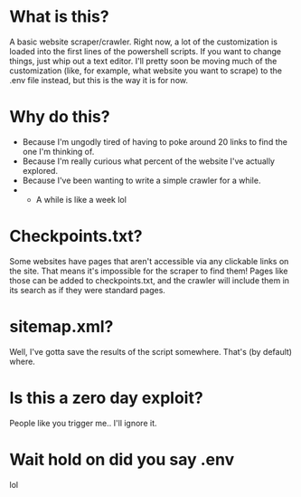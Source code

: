 # What is this?
A basic website scraper/crawler. Right now, a lot of the customization is loaded into the first lines of the powershell scripts. If you want to change things, just whip out a text editor.
I'll pretty soon be moving much of the customization (like, for example, what website you want to scrape) to the .env file instead, but this is the way it is for now.

# Why do this?
- Because I'm ungodly tired of having to poke around 20 links to find the one I'm thinking of.
- Because I'm really curious what percent of the website I've actually explored.
- Because I've been wanting to write a simple crawler for a while. 
- - A while is like a week lol

# Checkpoints.txt?
Some websites have pages that aren't accessible via any clickable links on the site. That means it's impossible for the scraper to find them!
Pages like those can be added to checkpoints.txt, and the crawler will include them in its search as if they were standard pages.

# sitemap.xml?
Well, I've gotta save the results of the script somewhere. That's (by default) where.

# Is this a zero day exploit?
People like you trigger me.. I'll ignore it.

# Wait hold on did you say .env
lol